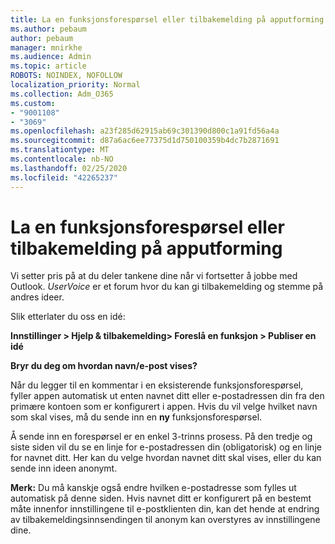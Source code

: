 ```yaml
---
title: La en funksjonsforespørsel eller tilbakemelding på apputforming
ms.author: pebaum
author: pebaum
manager: mnirkhe
ms.audience: Admin
ms.topic: article
ROBOTS: NOINDEX, NOFOLLOW
localization_priority: Normal
ms.collection: Adm_O365
ms.custom:
- "9001108"
- "3069"
ms.openlocfilehash: a23f285d62915ab69c301390d800c1a91fd56a4a
ms.sourcegitcommit: d87a6ac6ee77375d1d750100359b4dc7b2871691
ms.translationtype: MT
ms.contentlocale: nb-NO
ms.lasthandoff: 02/25/2020
ms.locfileid: "42265237"
---
```

# <a name="leave-a-feature-request-or-feedback-on-app-design"></a>La en funksjonsforespørsel eller tilbakemelding på apputforming

Vi setter pris på at du deler tankene dine når vi fortsetter å jobbe med Outlook. *UserVoice* er et forum hvor du kan gi tilbakemelding og stemme på andres ideer.  

Slik etterlater du oss en idé: 

**Innstillinger > Hjelp & tilbakemelding> Foreslå en funksjon > Publiser en idé** 

**Bryr du deg om hvordan navn/e-post vises?**

Når du legger til en kommentar i en eksisterende funksjonsforespørsel, fyller appen automatisk ut enten navnet ditt eller e-postadressen din fra den primære kontoen som er konfigurert i appen. Hvis du vil velge hvilket navn som skal vises, må du sende inn en **ny** funksjonsforespørsel. 

Å sende inn en forespørsel er en enkel 3-trinns prosess. På den tredje og siste siden vil du se en linje for e-postadressen din (obligatorisk) og en linje for navnet ditt. Her kan du velge hvordan navnet ditt skal vises, eller du kan sende inn ideen anonymt. 

**Merk:** Du må kanskje også endre hvilken e-postadresse som fylles ut automatisk på denne siden. Hvis navnet ditt er konfigurert på en bestemt måte innenfor innstillingene til e-postklienten din, kan det hende at endring av tilbakemeldingsinnsendingen til anonym kan overstyres av innstillingene dine. 
